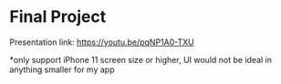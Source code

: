 # Final Project

Presentation link: https://youtu.be/pqNP1A0-TXU

*only support iPhone 11 screen size or higher, UI would not be ideal in anything smaller for my app
